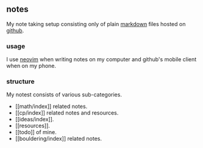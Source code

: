 ## notes

My note taking setup consisting only of plain [markdown](https://en.wikipedia.org/wiki/Markdown) files
hosted on [github](http://github.com/japiirainen/notes).

### usage

I use [neovim](https://neovim.io/) when writing notes on my computer and github's mobile
client when on my phone.

### structure

My notest consists of various sub-categories.

- [[math/index]] related notes.
- [[cp/index]] related notes and resources.
- [[ideas/index]].
- [[resources]].
- [[todo]] of mine.
- [[bouldering/index]] related notes.
